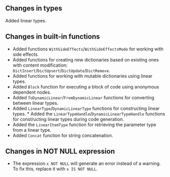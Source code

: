 ## Changes in types

Added linear types.

## Changes in built-in functions

* Added functions `WithSideEffects`/`WithSideEffectsMode` for working with side effects.
* Added functions for creating new dictionaries based on existing ones with content modification: `DictInsert`/`DictUpsert`/`DictUpdate`/`DictRemove`.
* Added functions for working with mutable dictionaries using linear types.
* Added `Block` function for executing a block of code using anonymous dependent nodes.
* Added `ToDynamicLinear`/`FromDynamicLinear` functions for converting between linear types.
* Added `LinearType`/`DynamicLinearType` functions for constructing linear types. * Added the `LinearTypeHandle`/`DynamicLinearTypeHandle` functions for constructing linear types during code generation.
* Added the `LinearItemType` function for retrieving the parameter type from a linear type.
* Added `Concat` function for string concatenation.

## Changes in NOT NULL expression

* The expression `x NOT NULL` will generate an error instead of a warning. To fix this, replace it with `x IS NOT NULL`.
